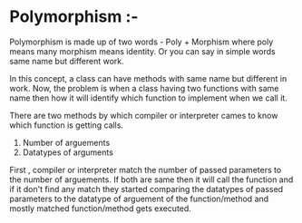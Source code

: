 # Polymorphism :- 
 
Polymorphism is made up of two words - Poly + Morphism where poly means many morphism means identity. Or you can say in simple words same name but different work.

In this concept, a class can have methods with same name but different in work. Now, the problem is when a class having two functions with same name then how it will identify which function to implement when we call it. 

There are two methods by which compiler or interpreter cames to know which function is getting calls.
1) Number of arguements
2) Datatypes of arguments

First , compiler or interpreter match the number of passed parameters to the number of arguements. If both are same then it will call the function and if it don't find any match they started comparing the datatypes of passed parameters to the datatype of arguement of the function/method and mostly matched function/method gets executed. 

